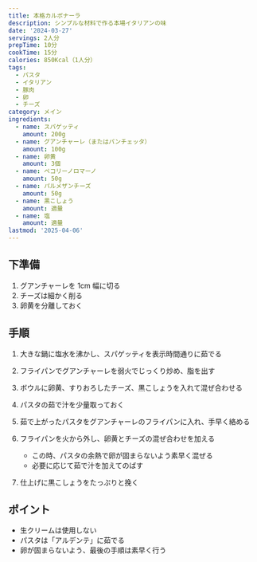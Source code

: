 ```yaml
---
title: 本格カルボナーラ
description: シンプルな材料で作る本場イタリアンの味
date: '2024-03-27'
servings: 2人分
prepTime: 10分
cookTime: 15分
calories: 850Kcal（1人分）
tags:
  - パスタ
  - イタリアン
  - 豚肉
  - 卵
  - チーズ
category: メイン
ingredients:
  - name: スパゲッティ
    amount: 200g
  - name: グアンチャーレ（またはパンチェッタ）
    amount: 100g
  - name: 卵黄
    amount: 3個
  - name: ペコリーノロマーノ
    amount: 50g
  - name: パルメザンチーズ
    amount: 50g
  - name: 黒こしょう
    amount: 適量
  - name: 塩
    amount: 適量
lastmod: '2025-04-06'
---
```


## 下準備

1. グアンチャーレを 1cm 幅に切る
2. チーズは細かく削る
3. 卵黄を分離しておく

## 手順

1. 大きな鍋に塩水を沸かし、スパゲッティを表示時間通りに茹でる

2. フライパンでグアンチャーレを弱火でじっくり炒め、脂を出す

3. ボウルに卵黄、すりおろしたチーズ、黒こしょうを入れて混ぜ合わせる

4. パスタの茹で汁を少量取っておく

5. 茹で上がったパスタをグアンチャーレのフライパンに入れ、手早く絡める

6. フライパンを火から外し、卵黄とチーズの混ぜ合わせを加える

   - この時、パスタの余熱で卵が固まらないよう素早く混ぜる
   - 必要に応じて茹で汁を加えてのばす

7. 仕上げに黒こしょうをたっぷりと挽く

## ポイント

- 生クリームは使用しない
- パスタは「アルデンテ」に茹でる
- 卵が固まらないよう、最後の手順は素早く行う
